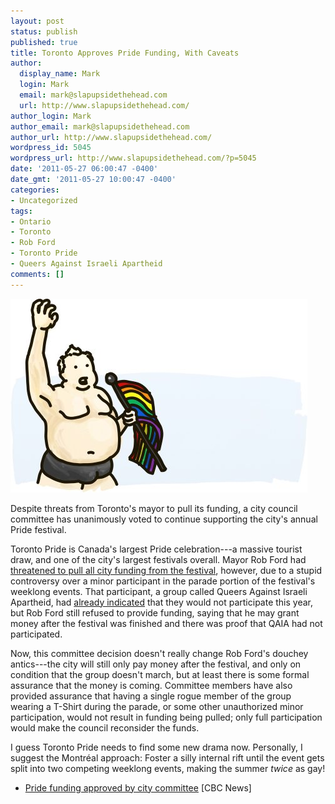 ```yaml
---
layout: post
status: publish
published: true
title: Toronto Approves Pride Funding, With Caveats
author:
  display_name: Mark
  login: Mark
  email: mark@slapupsidethehead.com
  url: http://www.slapupsidethehead.com/
author_login: Mark
author_email: mark@slapupsidethehead.com
author_url: http://www.slapupsidethehead.com/
wordpress_id: 5045
wordpress_url: http://www.slapupsidethehead.com/?p=5045
date: '2011-05-27 06:00:47 -0400'
date_gmt: '2011-05-27 10:00:47 -0400'
categories:
- Uncategorized
tags:
- Ontario
- Toronto
- Rob Ford
- Toronto Pride
- Queers Against Israeli Apartheid
comments: []
---
```

![Rob Ford marches in a Pride parade.](/wp-content/media/2011/05/rob-ford-pride.jpg "Rob Ford's renewed commitment to Pride.")

Despite threats from Toronto's mayor to pull its funding, a city council committee has unanimously voted to continue supporting the city's annual Pride festival.

Toronto Pride is Canada's largest Pride celebration---a massive tourist draw, and one of the city's largest festivals overall. Mayor Rob Ford had [threatened to pull all city funding from the festival](http://www.slapupsidethehead.com/2011/03/toronto-mayor-threatens-to-pull-pride-funding/ "Toronto Mayor Threatens To Pull Pride Funding"), however, due to a stupid controversy over a minor participant in the parade portion of the festival's weeklong events. That participant, a group called Queers Against Israeli Apartheid, had [already indicated](http://www.slapupsidethehead.com/2011/04/toronto-mayor-holds-pride-hostage/ "Toronto Mayor Holds Pride Hostage") that they would not participate this year, but Rob Ford still refused to provide funding, saying that he may grant money after the festival was finished and there was proof that QAIA had not participated.

Now, this committee decision doesn't really change Rob Ford's douchey antics---the city will still only pay money after the festival, and only on condition that the group doesn't march, but at least there is some formal assurance that the money is coming. Committee members have also provided assurance that having a single rogue member of the group wearing a T-Shirt during the parade, or some other unauthorized minor participation, would not result in funding being pulled; only full participation would make the council reconsider the funds.

I guess Toronto Pride needs to find some new drama now. Personally, I suggest the Montréal approach: Foster a silly internal rift until the event gets split into two competing weeklong events, making the summer _twice_ as gay!

- [Pride funding approved by city committee](http://www.cbc.ca/news/canada/toronto/story/2011/05/25/quaia-pride-funding548.html) [CBC News]
